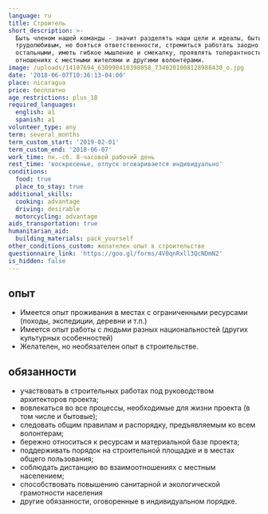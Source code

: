 ```yaml
---
language: ru
title: Строитель
short_description: >-
  Быть членом нашей команды - значит разделять наши цели и идеалы, быть
  трудолюбивым, не бояться ответственности, стремиться работать заодно с
  остальными, иметь гибкое мышление и смекалку, проявлять толерантность в
  отношениях с местными жителями и другими волонтерами.
image: /uploads/14107694_630990410398058_7340201008128988430_o.jpg
date: '2018-06-07T10:36:13-04:00'
place: nicaragua
price: бесплатно
age_restrictions: plus_18
required_languages:
  english: a1
  spanish: a1
volunteer_type: any
term: several_months
term_custom_start: '2019-02-01'
term_custom_end: '2018-06-07'
work_time: пн.-сб. 8-часовой рабочий день
rest_time: 'воскресенье, отпуск оговаривается индивидуально'
conditions:
  food: true
  place_to_stay: true
additional_skills:
  cooking: advantage
  driving: desirable
  motorcycling: advantage
aids_transportation: true
humanitarian_aid:
  building_materials: pack_yourself
other_conditions_custom: желателен опыт в строительстве
questionnaire_link: 'https://goo.gl/forms/4V0qnRxll3QcNDmN2'
is_hidden: false
---
```

## опыт

* Имеется опыт проживания в местах с ограниченными ресурсами (походы, экспедиции, деревни и т.п.)
* Имеется опыт работы с людьми разных национальностей (других культурных особенностей)
* Желателен, но необязателен опыт в строительстве.

## обязанности

* участвовать в строительных работах под руководством архитекторов проекта;
* вовлекаться во все процессы, необходимые для жизни проекта (в том числе и бытовые);
* следовать общим правилам и распорядку, предъявляемым ко всем волонтерам;
* бережно относиться к ресурсам и материальной базе проекта;
* поддерживать порядок на строительной площадке и в местах общего пользования;
* соблюдать дистанцию во взаимоотношениях с местным населением;
* способствовать повышению санитарной и экологической грамотности населения
* другие обязанности, оговоренные в индивидуальном порядке.
